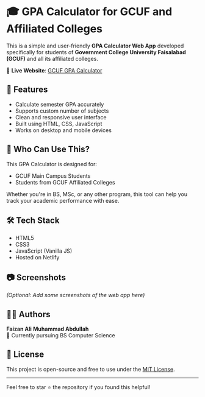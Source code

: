 # 🎓 GPA Calculator for GCUF and Affiliated Colleges

This is a simple and user-friendly **GPA Calculator Web App** developed specifically for students of **Government College University Faisalabad (GCUF)** and all its affiliated colleges.

🚀 **Live Website**: [GCUF GPA Calculator](https://gcufgpacalculator.netlify.app/)

## 📌 Features

- Calculate semester GPA accurately
- Supports custom number of subjects
- Clean and responsive user interface
- Built using HTML, CSS, JavaScript
- Works on desktop and mobile devices

## 🏫 Who Can Use This?

This GPA Calculator is designed for:
- GCUF Main Campus Students
- Students from GCUF Affiliated Colleges

Whether you're in BS, MSc, or any other program, this tool can help you track your academic performance with ease.

## 🛠️ Tech Stack

- HTML5
- CSS3
- JavaScript (Vanilla JS)
- Hosted on Netlify

## 📷 Screenshots

*(Optional: Add some screenshots of the web app here)*

## 🧑‍💻 Authors

**Faizan Ali**
**Muhammad Abdullah**  
💼 Currently pursuing BS Computer Science

## 📎 License

This project is open-source and free to use under the [MIT License](LICENSE).

---

Feel free to star ⭐ the repository if you found this helpful!

